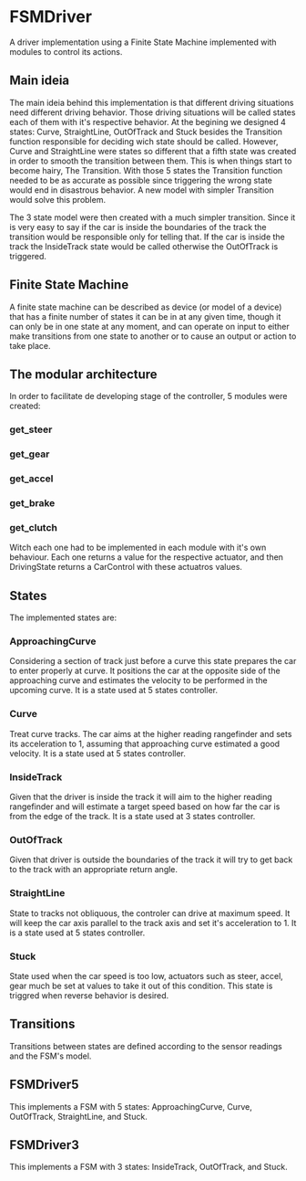 FSMDriver
=========

A driver implementation using a Finite State Machine implemented with modules to control its actions.

Main ideia
--------------------

The main ideia behind this implementation is that different driving situations need different driving behavior. Those driving situations will be called states each of them with it's respective behavior. At the begining we designed 4 states: Curve, StraightLine, OutOfTrack and Stuck besides the Transition function responsible for deciding wich state should be called. However, Curve and StraightLine were states so different that a fifth state was created in order to smooth the transition between them. This is when things start to become hairy, The Transition. With those 5 states the Transition function needed to be as accurate as possible since triggering the wrong state would end in disastrous behavior. A new model with simpler Transition would solve this problem.

The 3 state model were then created with a much simpler transition. Since it is very easy to say if the car is inside the boundaries of the track the transition would be responsible only for telling that. If the car is inside the track the InsideTrack state would be called otherwise the OutOfTrack is triggered.

Finite State Machine
--------------------

A finite state machine can be described as device (or model of a device) that has a finite number of states it can be in at any given time, though it can only be in one state at any moment, and can operate on input to either make transitions from one state to another or to cause an output or action to take place.

The modular architecture
--------------------
In order to facilitate de developing stage of the controller, 5 modules were created:

### get_steer ###

### get_gear ###

### get_accel ###

### get_brake ###

### get_clutch ###

 Witch each one had to be implemented in each module with it's own behaviour. Each one returns a value for the respective actuator, and then DrivingState returns a CarControl with these actuatros values.

States
------

The implemented states are:

### ApproachingCurve ###

Considering a section of track just before a curve this state prepares the car to enter properly at curve. It positions the car at the opposite side of the approaching curve and estimates the velocity to be performed in the upcoming curve. It is a state used at 5 states controller.

### Curve ###

Treat curve tracks. The car aims at the higher reading rangefinder and sets its acceleration to 1, assuming that approaching curve estimated a good velocity. It is a state used at 5 states controller.

### InsideTrack ###

Given that the driver is inside the track it will aim to the higher reading rangefinder and will estimate a target speed based on how far the car is from the edge of the track. It is a state used at 3 states controller.

### OutOfTrack ###

Given that driver is outside the boundaries of the track it will try to get back to the track with an appropriate return angle. 

### StraightLine ###

State to tracks not obliquous, the controler can drive at maximum speed. It will keep the car axis parallel to the track axis and set it's acceleration to 1. It is a state used at 5 states controller.

### Stuck ###

State used when the car speed is too low, actuators such as steer, accel, gear much be set at values to take it out of this condition. This state is triggred when reverse behavior is desired.

Transitions
-----------

Transitions between states are defined according to the sensor readings and the FSM's model.


FSMDriver5
----------

This implements a FSM with 5 states: ApproachingCurve, Curve, OutOfTrack, StraightLine, and Stuck.

FSMDriver3
----------

This implements a FSM with 3 states: InsideTrack, OutOfTrack, and Stuck.
